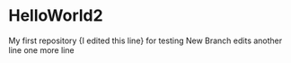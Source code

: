# HelloWorld2
My first repository {I edited this line} for testing
New Branch edits
another line
one more line
